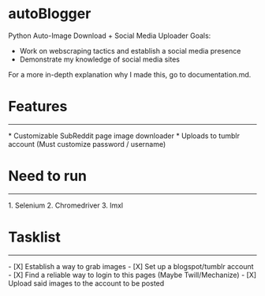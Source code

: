 # autoBlogger
Python Auto-Image Download + Social Media Uploader
Goals:
* Work on webscraping tactics and establish a social media presence
* Demonstrate my knowledge of social media sites

For a more in-depth explanation why I made this, go to documentation.md.

<h1> Features </h1>
<hr>
* Customizable SubReddit page image downloader
* Uploads to tumblr account (Must customize password / username) 

<h1> Need to run </h1>
<hr> 
1. Selenium
2. Chromedriver
3. lmxl 

<h1> Tasklist </h1>
<hr>
- [X] Establish a way to grab images
- [X] Set up a blogspot/tumblr account
- [X] Find a reliable way to login to this pages (Maybe Twill/Mechanize)
- [X] Upload said images to the account to be posted

